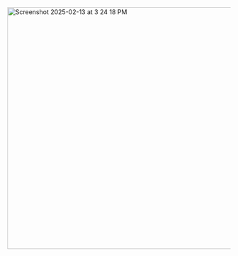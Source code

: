 
<img width="547" alt="Screenshot 2025-02-13 at 3 24 18 PM" src="https://github.com/user-attachments/assets/a01dadb2-0f13-465b-8fe9-2ca7ce7ae89f" />

